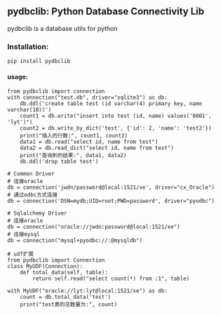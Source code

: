 ## pydbclib: Python Database Connectivity Lib
pydbclib is a database utils for python

### Installation:
    pip install pydbclib

#### usage:

    from pydbclib import connection
    with connection("test.db", driver="sqlite3") as db:
        db.ddl('create table test (id varchar(4) primary key, name varchar(10))')
        count1 = db.write("insert into test (id, name) values('0001', 'lyt')")
        count2 = db.write_by_dict('test', {'id': 2, 'name': 'test2'})
        print("插入的行数:", count1, count2)
        data1 = db.read("select id, name from test")
        data2 = db.read_dict("select id, name from test")
        print("查询到的结果:", data1, data2)
        db.ddl('drop table test')

    # Common Driver
    # 连接oracle
    db = connection('jwdn/password@local:1521/xe', driver="cx_Oracle")
    # 通过odbc方式连接
    db = connection('DSN=mydb;UID=root;PWD=password', driver="pyodbc")

    # Sqlalchemy Driver
    # 连接oracle
    db = connection("oracle://jwdn:password@local:1521/xe")
    # 连接mysql
    db = connection("mysql+pyodbc://:@mysqldb")

    # udf扩展
    from pydbclib import Connection  
    class MyUDF(Connection):
        def total_data(self, table):  
            return self.read("select count(*) from :1", table)

    with MyUDF("oracle://lyt:lyt@local:1521/xe") as db:
        count = db.total_data('test')
        print("test表的总数量为:", count)
